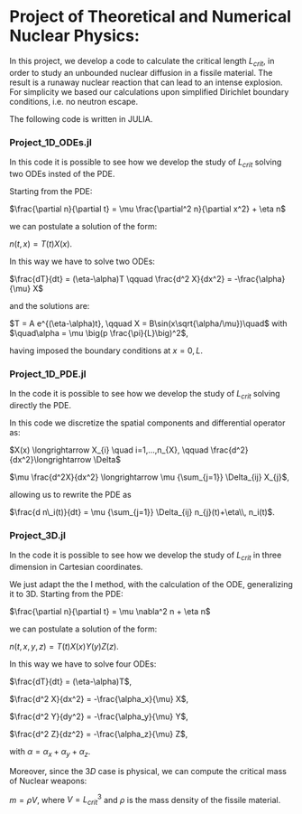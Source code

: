 # Project of Theoretical and Numerical Nuclear Physics: 

In this project, we develop a code to calculate the critical length $L_{crit}$, in order to study an unbounded nuclear diffusion in a fissile material.
The result is a runaway nuclear reaction that can lead to an intense explosion. For simplicity we based our calculations upon simplified Dirichlet 
boundary conditions, i.e. no neutron escape.

The following code is written in JULIA. 


### Project_1D_ODEs.jl
In this code it is possible to see how we develop the study of $L_{crit}$ solving two ODEs insted of the PDE. 

Starting from the PDE:

$\frac{\partial n}{\partial t} =  \mu \frac{\partial^2 n}{\partial x^2} + \eta n$

we can postulate a solution of the form:

$n(t,x)= T(t) X(x)$.

In this way we have to solve two ODEs:

$\frac{dT}{dt} = (\eta-\alpha)T \qquad \frac{d^2 X}{dx^2} = -\frac{\alpha}{\mu} X$

and the solutions are:

$T = A e^{(\eta-\alpha)t}, \qquad X = B\sin(x\sqrt{\alpha/\mu})\quad$ with $\quad\alpha = \mu \big(p \frac{\pi}{L}\big)^2$,

having imposed the boundary conditions at $x=0,L$.

### Project_1D_PDE.jl
In the code it is possible to see how we develop the study of $L_{crit}$ solving directly the PDE. 

In this code we discretize the spatial components and differential operator as:

$X(x) \longrightarrow X_{i} \quad i=1,...,n_{X}, \qquad  \frac{d^2}{dx^2}\longrightarrow \Delta$

$\mu \frac{d^2X}{dx^2} \longrightarrow \mu {\sum_{j=1}} \Delta_{ij} X_{j}$,

allowing us to rewrite the PDE as

$\frac{d n\_i(t)}{dt} = \mu {\sum_{j=1}} \Delta_{ij} n_{j}(t)+\eta\\, n_i(t)$.

### Project_3D.jl
In the code it is possible to see how we develop the study of $L_{crit}$ in three dimension in Cartesian coordinates.

We just adapt the the I method, with the calculation of the ODE, generalizing it to 3D. Starting from the PDE:

$\frac{\partial n}{\partial t} =  \mu \nabla^2 n + \eta n$

we can postulate a solution of the form:

$n(t,x,y,z)= T(t) X(x) Y(y) Z(z)$.

In this way we have to solve four ODEs:

$\frac{dT}{dt} = (\eta-\alpha)T$,

$\frac{d^2 X}{dx^2} = -\frac{\alpha_x}{\mu} X$,

$\frac{d^2 Y}{dy^2} = -\frac{\alpha_y}{\mu} Y$,

$\frac{d^2 Z}{dz^2} = -\frac{\alpha_z}{\mu} Z$,

with $\alpha = \alpha_x+\alpha_y+\alpha_z$.

Moreover, since the $3D$ case is physical, we can compute the critical mass of Nuclear weapons:

$m= \rho V$, where $V=L^3_{crit}$ and $\rho$ is the mass density of the fissile material.
